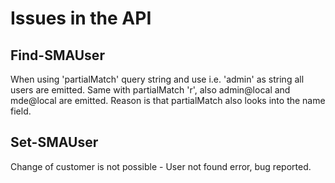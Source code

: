 # Issues  in the API

## Find-SMAUser

When using 'partialMatch' query string and use i.e. 'admin' as string all users are emitted. Same with partialMatch 'r', also admin@local and mde@local are emitted.
Reason is that partialMatch also looks into the name field.

## Set-SMAUser

Change of customer is not possible - User not found error, bug reported.